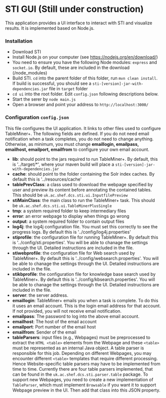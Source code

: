 # STI GUI (Still under construction)
This application provides a UI interface to interact with STI and visualize results. It is implemented based on Node.js.

### Installation
- Download STI
- Install Node.js on your computer (see https://nodejs.org/en/download/)
- You need to ensure you have the following Node modules: `express` and `socket.io`. By default, these are included in the download (/node_modules)
- Build STI. `cd` into the parent folder of this folder, run `mvn clean install`. If build is successful, you should see a `sti-[version]-jar-with-dependencies.jar` file in `target` folder
- `cd ui` into the root folder. Edit `config.json` following descriptions below.
- Start the serer by `node main.js`
- Open a browser and point your address to `http://localhost:3000/`

### Configuration `config.json`
This file configures the UI application. It links to other files used to configure TableMiner+. The following fields are defined. If you do not need email notification when a task completes, you do not need to change anything. Otherwise, as minimum, you must change **emaillogin, emailpass, emailhost, emailport, emailfrom** to configure your own email account. 

- **lib**: should point to the jars required to run TableMiner+. By default, this is '../target/*', where your maven build will place a `sti-[version]-jar-with-dependencies.jar`
- **cache**: should point to the folder containing the Solr index caches. By default this is '../resources/cache'
- **tablePrevClass**: a class used to download the webpage specified by user and preview its content before annotating the contained tables. This should be `uk.ac.shef.dcs.sti.ui.InputfilePreview`
- **stiMainClass**: the main class to run the TableMiner+ task. This should be `uk.ac.shef.dcs.sti.ui.TableMinerPlusSingle`
- **tmp**: a system required folder to keep intermediary files
- **error**: an error webpage to display when things go wrong
- **output**: a system required folder to contain output files
- **log4j**: the log4j configuration file. You must set this correctly to see the progress logs. By default this is '../config/log4j.properties'
- **stiprofile**: the configuration file for running TableMiner+. By default this is '../config/sti.properties'. You will be able to chanage the settings through the UI. Detailed instructions are included in the file.
- **stiwebprofile**: the configuration file for Web search used by TableMiner+. By default this is '../config/websearch.properties'. You will be able to chanage the settings through the UI. Detailed instructions are included in the file.
- **stikbprofile**: the configuration file for knowledge base search used by TableMiner+. By default this is '../config/kbsearch.properties'. You will be able to chanage the settings through the UI. Detailed instructions are included in the file.
- **server**: the server address.
- **emaillogin**: TableMiner+ emails you when a task is complete. To do this it uses an email account. This is the login email address for that account. If not provided, you will not receive email notification.
- **emailpass**: The password to log into the above email account.
- **emailhost**: The host of the email account
- **emailport**: Port number of the email host
- **emailfrom**: Sender of the email
- **tableParsers**: input files (e.g., Webpages) must be preprocessed to extract the `HTML <table>` elements from the Webpage and these `<table>` must be represented as an internal Java object. A table parser is responsible for this job. Depending on different Webpages, you may encounter different `<table>` templates that require different processing. Hence Website-specific table parsers may have to be implemented from time to time. Currently there are four table parsers implemented, that can be found in the `uk.ac.shef.dcs.sti.parser.table` package. To support new Webpages, you need to create a new implementation of `TableParser`, which must implement `Browsable` if you want it to support Webpage preview in the UI. Then add that class into this JSON property. 